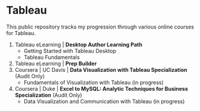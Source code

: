 # Tableau
This public repository tracks my progression through various online courses for Tableau.  
 
1. Tableau eLearning | **Desktop Author Learning Path**  
   - Getting Started with Tableau Desktop
   - Tableau Fundamentals
2. Tableau eLearning | **Prep Builder**  
3. Coursera | UC Davis | **Data Visualization with Tableau Specialization** (Audit Only)
   -  Fundamentals of Visualization with Tableau (in progress)
4. Coursera | Duke | **Excel to MySQL: Analytic Techniques for Business Specialization** (Audit Only)
   -  Data Visualization and Communication with Tableau (in progress)
